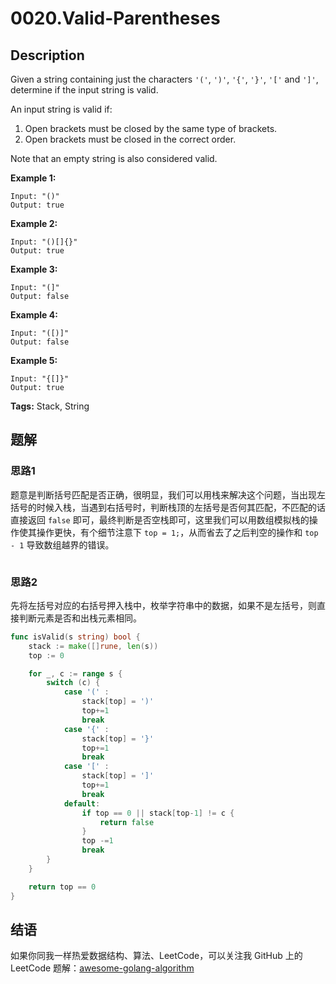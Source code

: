 # 0020.Valid-Parentheses

## Description

Given a string containing just the characters `'('`, `')'`, `'{'`, `'}'`, `'['` and `']'`, determine if the input string is valid.

An input string is valid if:

1. Open brackets must be closed by the same type of brackets.
2. Open brackets must be closed in the correct order.

Note that an empty string is also considered valid.

**Example 1:**

```text
Input: "()"
Output: true
```

**Example 2:**

```text
Input: "()[]{}"
Output: true
```

**Example 3:**

```text
Input: "(]"
Output: false
```

**Example 4:**

```text
Input: "([)]"
Output: false
```

**Example 5:**

```text
Input: "{[]}"
Output: true
```

**Tags:** Stack, String

## 题解

### 思路1

题意是判断括号匹配是否正确，很明显，我们可以用栈来解决这个问题，当出现左括号的时候入栈，当遇到右括号时，判断栈顶的左括号是否何其匹配，不匹配的话直接返回 `false` 即可，最终判断是否空栈即可，这里我们可以用数组模拟栈的操作使其操作更快，有个细节注意下 `top = 1;`，从而省去了之后判空的操作和 `top - 1` 导致数组越界的错误。

```go

```

### 思路2

先将左括号对应的右括号押入栈中，枚举字符串中的数据，如果不是左括号，则直接判断元素是否和出栈元素相同。

```go
func isValid(s string) bool {
    stack := make([]rune, len(s))
    top := 0

    for _, c := range s {
        switch (c) {
            case '(' :
                stack[top] = ')'
                top+=1
                break
            case '{' :
                stack[top] = '}'
                top+=1
                break
            case '[' :
                stack[top] = ']'
                top+=1
                break
            default:
                if top == 0 || stack[top-1] != c {
                    return false
                }
                top -=1
                break
        }
    }

    return top == 0
}
```

## 结语

如果你同我一样热爱数据结构、算法、LeetCode，可以关注我 GitHub 上的 LeetCode 题解：[awesome-golang-algorithm](https://github.com/kylesliu/awesome-golang-algorithm)

